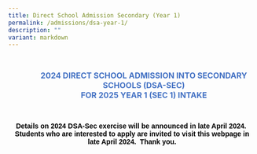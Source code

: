 ```yaml
---
title: Direct School Admission Secondary (Year 1)
permalink: /admissions/dsa-year-1/
description: ""
variant: markdown
---
```

<p aria-hidden="true" class="x_MsoNormal">&nbsp;</p>
<p align="center" style="margin-left: 36.0pt; text-align: center;" class="x_MsoNormal"><strong><span style="font-size: 12.0pt; color: #4472c4;">2024 DIRECT SCHOOL ADMISSION INTO SECONDARY SCHOOLS (DSA-SEC)</span></strong><br>
<strong><span style="font-size: 12.0pt; color: #4472c4;">FOR 2025 YEAR 1 (SEC 1) INTAKE</span></strong></p>
<p aria-hidden="true" class="x_MsoNormal">&nbsp;</p>
<p align="center" style="text-align: center;" class="x_MsoNormal"><strong><span style="font-family: 'Aptos',sans-serif; color: black;">Details on 2024 DSA-Sec exercise will be announced in late April 2024.&nbsp; Students who are interested to apply are invited to visit this webpage in late April 2024.&nbsp; Thank you.</span></strong></p>
<p aria-hidden="true" class="x_MsoNormal">&nbsp;</p>